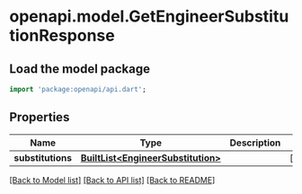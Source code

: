# openapi.model.GetEngineerSubstitutionResponse

## Load the model package
```dart
import 'package:openapi/api.dart';
```

## Properties
Name | Type | Description | Notes
------------ | ------------- | ------------- | -------------
**substitutions** | [**BuiltList&lt;EngineerSubstitution&gt;**](EngineerSubstitution.md) |  | [optional] 

[[Back to Model list]](../README.md#documentation-for-models) [[Back to API list]](../README.md#documentation-for-api-endpoints) [[Back to README]](../README.md)


